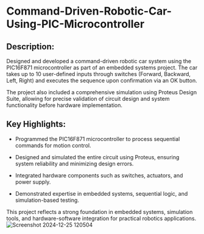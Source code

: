 # Command-Driven-Robotic-Car-Using-PIC-Microcontroller

## Description:
Designed and developed a command-driven robotic car system using the PIC16F871 microcontroller as part of an embedded systems project. The car takes up to 10 user-defined inputs through switches (Forward, Backward, Left, Right) and executes the sequence upon confirmation via an OK button.

The project also included a comprehensive simulation using Proteus Design Suite, allowing for precise validation of circuit design and system functionality before hardware implementation.

## Key Highlights:
* Programmed the PIC16F871 microcontroller to process sequential commands for motion control.

* Designed and simulated the entire circuit using Proteus, ensuring system reliability and minimizing design errors.

* Integrated hardware components such as switches, actuators, and power supply.

* Demonstrated expertise in embedded systems, sequential logic, and simulation-based testing.


This project reflects a strong foundation in embedded systems, simulation tools, and hardware-software integration for practical robotics applications.
![Screenshot 2024-12-25 120504](https://github.com/user-attachments/assets/fcdaf4eb-6c3c-4aa2-bb6b-01ca3f0ea3bb)

